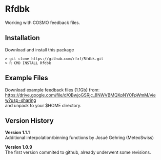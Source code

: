 # Rfdbk
Working with COSMO feedback files.<br/>

## Installation
Download and install this package

```
> git clone https://github.com/rfxf/Rfdbk.git
> R CMD INSTALL Rfdbk
```

## Example Files
Download example feedback files (1.1Gb) from: <br/>
https://drive.google.com/file/d/0BwjoGSRjc_8NWVBMQXpNY0FpWmM/view?usp=sharing <br/>
and unpack to your $HOME directory.

## Version History
<b>Version 1.1.1</b> <br/>
Additional interpolation/binning functions by Josué Gehring (MeteoSwiss)


<b>Version 1.0.9</b> <br/>
The first version commited to github, already underwent some revisions.



